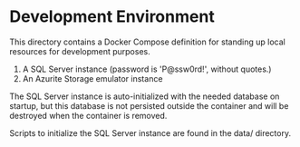 # Development Environment
This directory contains a Docker Compose definition for standing up local resources for development purposes.

1. A SQL Server instance (password is 'P@ssw0rd!', without quotes.)
2. An Azurite Storage emulator instance 

The SQL Server instance is auto-initialized with the needed database on startup, but this database is not persisted outside the container and will be destroyed when the container is removed.

Scripts to initialize the SQL Server instance are found in the data/ directory.
